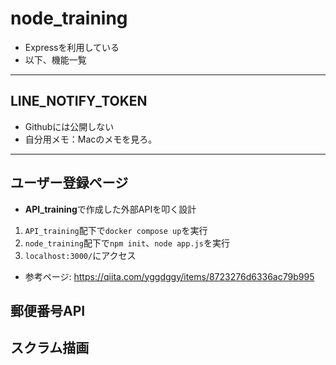 # node_training
- Expressを利用している
- 以下、機能一覧
---

## LINE_NOTIFY_TOKEN
- Githubには公開しない
- 自分用メモ：Macのメモを見ろ。

---
## ユーザー登録ページ
- **API_training**で作成した外部APIを叩く設計
1. `API_training`配下で`docker compose up`を実行
2. `node_training`配下で`npm init`、`node app.js`を実行
3. `localhost:3000/`にアクセス
- 参考ページ: https://qiita.com/yggdggy/items/8723276d6336ac79b995

## 郵便番号API
## スクラム描画